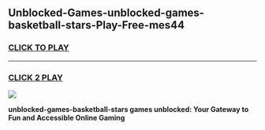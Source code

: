 
## Unblocked-Games-unblocked-games-basketball-stars-Play-Free-mes44
<h3>
<a href="https://premium76.site?title=unblocked-games-basketball-stars&ref=18A1">CLICK TO PLAY</a></h3>
<hr>

<h3>
<a href="https://premium76.site?title=unblocked-games-basketball-stars&ref=18A1">CLICK 2 PLAY</a>
  
</h3>

<a href="https://premium76.site?title=unblocked-games-basketball-stars&ref=18A1"><img src="https://clearcache.store/games.png"></a>


**unblocked-games-basketball-stars games unblocked: Your Gateway to Fun and Accessible Online Gaming**
